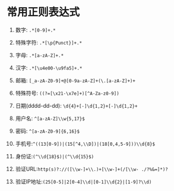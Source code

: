 # 常用正则表达式 #

1. 数字: `.*[0-9]+.*`

2. 特殊字符: `.*[\p{Punct}]+.*`

3. 字母: `.*[a-zA-Z]+.*`

4. 汉字: `.*[\u4e00-\u9fa5]+.*`

5. 邮箱: `[_a-zA-Z0-9]+@[0-9a-zA-Z]+(\.[a-zA-Z]+)+`

6. 特殊符号: `((?=[\x21-\x7e]+)[^A-Za-z0-9])`

7. 日期(dddd-dd-dd): `\d{4}+[-]\d{1,2}+[-]\d{1,2}+`

8. 用户名: `^[a-zA-Z]\\w{5,17}$`
9. 密码: `^[a-zA-Z0-9]{6,16}$`
10. 手机号:`^((13[0-9])|(15[^4,\\D])|(18[0,4,5-9]))\\d{8}$`
11. 身份证:`(^\\d{18}$)|(^\\d{15}$)`
12. 验证URL:`http(s)?://([\\w-]+\\.)+[\\w-]+(/[\\w- ./?%&=]*)?`
13. 验证IP地址:`(25[0-5]|2[0-4]\\d|[0-1]\\d{2}|[1-9]?\\d)`

